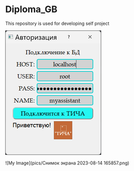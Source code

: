 # Diploma_GB
This repository is used for developing self project

![My Image](pics/Config.png)


![My Image](pics/Снимок экрана 2023-08-14 165857.png)
